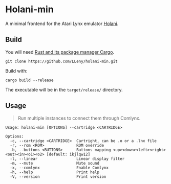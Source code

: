 # Holani-min

A minimal frontend for the Atari Lynx emulator [Holani](https://github.com/LLeny/holani).

## Build

You will need [Rust and its package manager Cargo](https://www.rust-lang.org/). 

```
git clone https://github.com/LLeny/holani-min.git
```

Build with:

```
cargo build --release
```

The executable will be in the `target/release/` directory.

## Usage

> Run multiple instances to connect them through Comlynx.

```
Usage: holani-min [OPTIONS] --cartridge <CARTRIDGE>

Options:
  -c, --cartridge <CARTRIDGE>  Cartright, can be .o or a .lnx file
  -r, --rom <ROM>              ROM override
  -b, --buttons <BUTTONS>      Buttons mapping <up><down><left><right><out><in><o1><o2> [default: ikjlqw12]
  -l, --linear                 Linear display filter
  -m, --mute                   Mute sound
  -x, --comlynx                Enable Comlynx
  -h, --help                   Print help
  -V, --version                Print version
```
